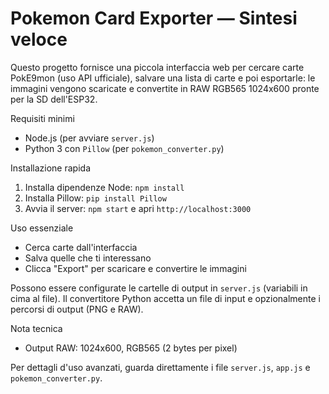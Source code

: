 # Pokemon Card Exporter — Sintesi veloce

Questo progetto fornisce una piccola interfaccia web per cercare carte Pok E9mon (uso API ufficiale), salvare una lista di carte e poi esportarle: le immagini vengono scaricate e convertite in RAW RGB565 1024x600 pronte per la SD dell'ESP32.

Requisiti minimi
- Node.js (per avviare `server.js`)
- Python 3 con `Pillow` (per `pokemon_converter.py`)

Installazione rapida
1. Installa dipendenze Node: `npm install`
2. Installa Pillow: `pip install Pillow`
3. Avvia il server: `npm start` e apri `http://localhost:3000`

Uso essenziale
- Cerca carte dall'interfaccia
- Salva quelle che ti interessano
- Clicca "Export" per scaricare e convertire le immagini

Possono essere configurate le cartelle di output in `server.js` (variabili in cima al file). Il convertitore Python accetta un file di input e opzionalmente i percorsi di output (PNG e RAW).

Nota tecnica
- Output RAW: 1024x600, RGB565 (2 bytes per pixel)

Per dettagli d'uso avanzati, guarda direttamente i file `server.js`, `app.js` e `pokemon_converter.py`.
